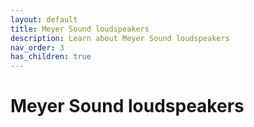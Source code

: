 ```yaml
---
layout: default
title: Meyer Sound loudspeakers
description: Learn about Meyer Sound loudspeakers
nav_order: 3
has_children: true
---
```


# Meyer Sound loudspeakers